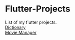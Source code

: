 # Flutter-Projects
List of my flutter projects.<br>
[Dictionary](https://github.com/evanch98/dictionary-flutter)<br>
[Movie Manager](https://github.com/evanch98/movie_manager_flutter)
